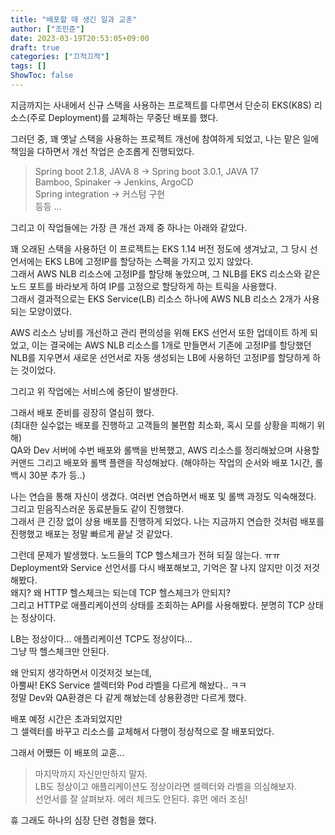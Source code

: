```yaml
---
title: "배포할 때 생긴 일과 교훈"
author: ["조민준"]
date: 2023-03-19T20:53:05+09:00
draft: true
categories: ["끄적끄적"]
tags: []
ShowToc: false
---
```


지금까지는 사내에서 신규 스택을 사용하는 프로젝트를 다루면서 단순히 EKS(K8S) 리소스(주로 Deployment)를 교체하는 무중단 배포를 했다.

그러던 중, 꽤 옛날 스택을 사용하는 프로젝트 개선에 참여하게 되었고, 나는 맡은 일에 책임을 다하면서 개선 작업은 순조롭게 진행되었다.

> Spring boot 2.1.8, JAVA 8 -> Spring boot 3.0.1, JAVA 17  
> Bamboo, Spinaker -> Jenkins, ArgoCD  
> Spring integration -> 커스텀 구현  
> 등등 ...

그리고 이 작업들에는 가장 큰 개선 과제 중 하나는 아래와 같았다.

꽤 오래된 스택을 사용하던 이 프로젝트는 EKS 1.14 버전 정도에 생겨났고, 그 당시 선언서에는 EKS LB에 고정IP를 할당하는 스펙을 가지고 있지 않았다.  
그래서 AWS NLB 리소스에 고정IP를 할당해 놓았으며, 그 NLB를 EKS 리소스와 같은 노드 포트를 바라보게 하여 IP를 고정으로 할당하게 하는 트릭을 사용했다.  
그래서 결과적으로는 EKS Service(LB) 리소스 하나에 AWS NLB 리소스 2개가 사용되는 모양이였다.

AWS 리소스 낭비를 개선하고 관리 편의성을 위해 EKS 선언서 또한 업데이트 하게 되었고, 이는 결국에는 AWS NLB 리소스를 1개로 만들면서 기존에 고정IP를 할당했던 NLB를 지우면서 새로운 선언서로 자동 생성되는 LB에 사용하던 고정IP를 할당하게 하는 것이었다.

그리고 위 작업에는 서비스에 중단이 발생한다.

그래서 배포 준비를 굉장히 열심히 했다.  
(최대한 실수없는 배포를 진행하고 고객들의 불편함 최소화, 혹시 모를 상황을 피해기 위해)  
QA와 Dev 서버에 수번 배포와 롤백을 반복했고, AWS 리소스를 정리해놨으며 사용할 커맨드 그리고 배포와 롤백 플랜을 작성해놨다. (해야하는 작업의 순서와 배포 1시간, 롤백시 30분 추가 등..)

나는 연습을 통해 자신이 생겼다. 여러번 연습하면서 배포 및 롤백 과정도 익숙해졌다. 그리고 믿음직스러운 동료분들도 같이 진행했다.  
그래서 큰 긴장 없이 상용 배포를 진행하게 되었다. 나는 지금까지 연습한 것처럼 배포를 진행했고 배포는 정말 빠르게 끝날 것 같았다.

그런데 문제가 발생했다. 노드들의 TCP 헬스체크가 전혀 되질 않는다. ㅠㅠ  
Deployment와 Service 선언서를 다시 배포해보고, 기억은 잘 나지 않지만 이것 저것 해봤다.  
왜지? 왜 HTTP 헬스체크는 되는데 TCP 헬스체크가 안되지?  
그리고 HTTP로 애플리케이션의 상태를 조회하는 API를 사용해봤다. 분명히 TCP 상태는 정상이다.

LB는 정상이다... 애플리케이션 TCP도 정상이다...  
그냥 딱 헬스체크만 안된다.

왜 안되지 생각하면서 이것저것 보는데,  
아뿔싸! EKS Service 셀렉터와 Pod 라벨을 다르게 해놨다.. ㅋㅋ  
정말 Dev와 QA환경은 다 같게 해놨는데 상용환경만 다르게 했다.

배포 예정 시간은 초과되었지만  
그 셀렉터를 바꾸고 리소스를 교체해서 다행이 정상적으로 잘 배포되었다.

그래서 어쨌든 이 배포의 교훈...

> 마지막까지 자신만만하지 말자.  
> LB도 정상이고 애플리케이션도 정상이라면 셀렉터와 라벨을 의심해보자.  
> 선언서를 잘 살펴보자. 에러 체크도 안된다. 휴먼 에러 조심!

휴 그래도 하나의 심장 단련 경험을 했다.

